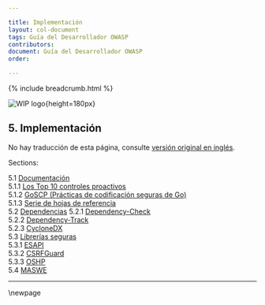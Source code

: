 ```yaml
---

title: Implementación
layout: col-document
tags: Guía del Desarrollador OWASP
contributors:
document: Guía del Desarrollador OWASP
order:

---
```


{% include breadcrumb.html %}

![WIP logo](../../assets/images/dg_wip.png "Trabajo en curso"){height=180px}

## 5. Implementación

No hay traducción de esta página, consulte [versión original en inglés][release0700].

Sections:

5.1 [Documentación](#documentación)  
5.1.1 [Los Top 10 controles proactivos](#los-Top-10-controles-proactivos)  
5.1.2 [GoSCP (Prácticas de codificación seguras de Go)](#goscp-prácticas-de-codificación-seguras-de-go)  
5.1.3 [Serie de hojas de referencia](#cheatsheet-series)  
5.2 [Dependencias](#dependencias)
5.2.1 [Dependency-Check](#dependency-check)  
5.2.2 [Dependency-Track](#dependency-track)  
5.2.3 [CycloneDX](#cyclonedx)  
5.3 [Librerías seguras](#librerías-seguras)  
5.3.1 [ESAPI](#esapi)  
5.3.2 [CSRFGuard](#csrfguard)  
5.3.3 [OSHP](#oshp)  
5.4 [MASWE](#maswe)  

----

[release0700]: https://github.com/OWASP/www-project-developer-guide/blob/main/release/07-implementation/toc.md

\newpage
